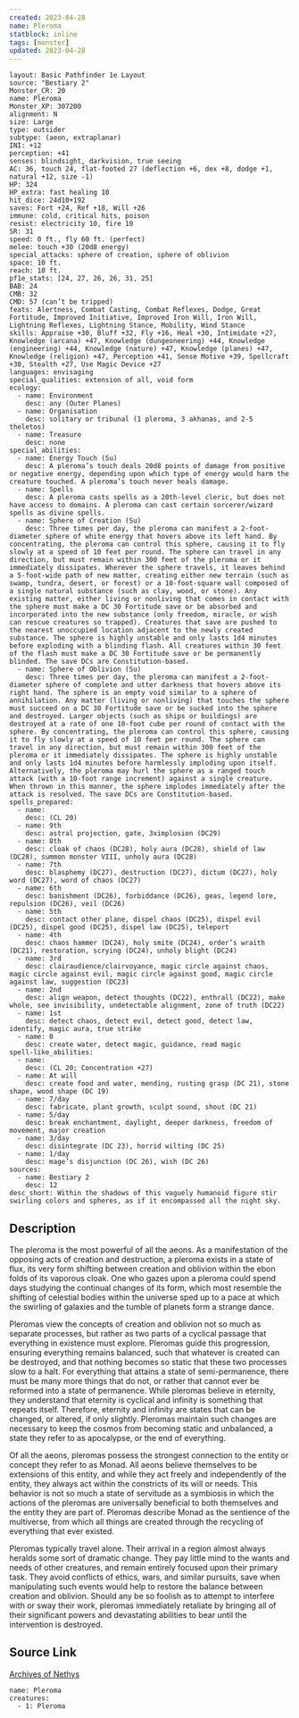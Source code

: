 ```yaml
---
created: 2023-04-28
name: Pleroma
statblock: inline
tags: [monster]
updated: 2023-04-28
---
```

```statblock
layout: Basic Pathfinder 1e Layout
source: "Bestiary 2"
Monster_CR: 20
name: Pleroma
Monster_XP: 307200
alignment: N
size: Large
type: outsider
subtype: (aeon, extraplanar)
INI: +12
perception: +41
senses: blindsight, darkvision, true seeing
AC: 36, touch 24, flat-footed 27 (deflection +6, dex +8, dodge +1, natural +12, size -1)
HP: 324
HP_extra: fast healing 10
hit_dice: 24d10+192
saves: Fort +24, Ref +18, Will +26
immune: cold, critical hits, poison
resist: electricity 10, fire 10
SR: 31
speed: 0 ft., fly 60 ft. (perfect)
melee: touch +30 (20d8 energy)
special_attacks: sphere of creation, sphere of oblivion
space: 10 ft.
reach: 10 ft.
pf1e_stats: [24, 27, 26, 26, 31, 25]
BAB: 24
CMB: 32
CMD: 57 (can’t be tripped)
feats: Alertness, Combat Casting, Combat Reflexes, Dodge, Great Fortitude, Improved Initiative, Improved Iron Will, Iron Will, Lightning Reflexes, Lightning Stance, Mobility, Wind Stance
skills: Appraise +30, Bluff +32, Fly +16, Heal +30, Intimidate +27, Knowledge (arcana) +47, Knowledge (dungeoneering) +44, Knowledge (engineering) +44, Knowledge (nature) +47, Knowledge (planes) +47, Knowledge (religion) +47, Perception +41, Sense Motive +39, Spellcraft +30, Stealth +27, Use Magic Device +27
languages: envisaging
special_qualities: extension of all, void form
ecology:
  - name: Environment
    desc: any (Outer Planes)
  - name: Organisation
    desc: solitary or tribunal (1 pleroma, 3 akhanas, and 2-5 theletos)
  - name: Treasure
    desc: none
special_abilities:
  - name: Energy Touch (Su)
    desc: A pleroma’s touch deals 20d8 points of damage from positive or negative energy, depending upon which type of energy would harm the creature touched. A pleroma’s touch never heals damage.
  - name: Spells
    desc: A pleroma casts spells as a 20th-level cleric, but does not have access to domains. A pleroma can cast certain sorcerer/wizard spells as divine spells.
  - name: Sphere of Creation (Su)
    desc: Three times per day, the pleroma can manifest a 2-foot-diameter sphere of white energy that hovers above its left hand. By concentrating, the pleroma can control this sphere, causing it to fly slowly at a speed of 10 feet per round. The sphere can travel in any direction, but must remain within 300 feet of the pleroma or it immediately dissipates. Wherever the sphere travels, it leaves behind a 5-foot-wide path of new matter, creating either new terrain (such as swamp, tundra, desert, or forest) or a 10-foot-square wall composed of a single natural substance (such as clay, wood, or stone). Any existing matter, either living or nonliving that comes in contact with the sphere must make a DC 30 Fortitude save or be absorbed and incorporated into the new substance (only freedom, miracle, or wish can rescue creatures so trapped). Creatures that save are pushed to the nearest unoccupied location adjacent to the newly created substance. The sphere is highly unstable and only lasts 1d4 minutes before exploding with a blinding flash. All creatures within 30 feet of the flash must make a DC 30 Fortitude save or be permanently blinded. The save DCs are Constitution-based.
  - name: Sphere of Oblivion (Su)
    desc: Three times per day, the pleroma can manifest a 2-foot-diameter sphere of complete and utter darkness that hovers above its right hand. The sphere is an empty void similar to a sphere of annihilation. Any matter (living or nonliving) that touches the sphere must succeed on a DC 30 Fortitude save or be sucked into the sphere and destroyed. Larger objects (such as ships or buildings) are destroyed at a rate of one 10-foot cube per round of contact with the sphere. By concentrating, the pleroma can control this sphere, causing it to fly slowly at a speed of 10 feet per round. The sphere can travel in any direction, but must remain within 300 feet of the pleroma or it immediately dissipates. The sphere is highly unstable and only lasts 1d4 minutes before harmlessly imploding upon itself. Alternatively, the pleroma may hurl the sphere as a ranged touch attack (with a 10-foot range increment) against a single creature. When thrown in this manner, the sphere implodes immediately after the attack is resolved. The save DCs are Constitution-based.
spells_prepared:
  - name:
    desc: (CL 20)
  - name: 9th
    desc: astral projection, gate, 3ximplosion (DC29)
  - name: 8th
    desc: cloak of chaos (DC28), holy aura (DC28), shield of law (DC28), summon monster VIII, unholy aura (DC28)
  - name: 7th
    desc: blasphemy (DC27), destruction (DC27), dictum (DC27), holy word (DC27), word of chaos (DC27)
  - name: 6th
    desc: banishment (DC26), forbiddance (DC26), geas, legend lore, repulsion (DC26), veil (DC26)
  - name: 5th
    desc: contact other plane, dispel chaos (DC25), dispel evil (DC25), dispel good (DC25), dispel law (DC25), teleport
  - name: 4th
    desc: chaos hammer (DC24), holy smite (DC24), order’s wraith (DC21), restoration, scrying (DC24), unholy blight (DC24)
  - name: 3rd
    desc: clairaudience/clairvoyance, magic circle against chaos, magic circle against evil, magic circle against good, magic circle against law, suggestion (DC23)
  - name: 2nd
    desc: align weapon, detect thoughts (DC22), enthrall (DC22), make whole, see invisibility, undetectable alignment, zone of truth (DC22)
  - name: 1st
    desc: detect chaos, detect evil, detect good, detect law, identify, magic aura, true strike
  - name: 0
    desc: create water, detect magic, guidance, read magic
spell-like_abilities:
  - name:
    desc: (CL 20; Concentration +27)
  - name: At will
    desc: create food and water, mending, rusting grasp (DC 21), stone shape, wood shape (DC 19)
  - name: 7/day
    desc: fabricate, plant growth, sculpt sound, shout (DC 21)
  - name: 5/day
    desc: break enchantment, daylight, deeper darkness, freedom of movement, major creation
  - name: 3/day
    desc: disintegrate (DC 23), horrid wilting (DC 25)
  - name: 1/day
    desc: mage’s disjunction (DC 26), wish (DC 26)
sources:
  - name: Bestiary 2
    desc: 12
desc_short: Within the shadows of this vaguely humanoid figure stir swirling colors and spheres, as if it encompassed all the night sky. 
```
## Description
The pleroma is the most powerful of all the aeons. As a manifestation of the opposing acts of creation and destruction, a pleroma exists in a state of flux, its very form shifting between creation and oblivion within the ebon folds of its vaporous cloak. One who gazes upon a pleroma could spend days studying the continual changes of its form, which most resemble the shifting of celestial bodies within the universe sped up to a pace at which the swirling of galaxies and the tumble of planets form a strange dance. 

Pleromas view the concepts of creation and oblivion not so much as separate processes, but rather as two parts of a cyclical passage that everything in existence must explore. Pleromas guide this progression, ensuring everything remains balanced, such that whatever is created can be destroyed, and that nothing becomes so static that these two processes slow to a halt. For everything that attains a state of semi-permanence, there must be many more things that do not, or rather that cannot ever be reformed into a state of permanence. While pleromas believe in eternity, they understand that eternity is cyclical and infinity is something that repeats itself. Therefore, eternity and infinity are states that can be changed, or altered, if only slightly. Pleromas maintain such changes are necessary to keep the cosmos from becoming static and unbalanced, a state they refer to as apocalypse, or the end of everything. 

Of all the aeons, pleromas possess the strongest connection to the entity or concept they refer to as Monad. All aeons believe themselves to be extensions of this entity, and while they act freely and independently of the entity, they always act within the constricts of its will or needs. This behavior is not so much a state of servitude as a symbiosis in which the actions of the pleromas are universally beneficial to both themselves and the entity they are part of. Pleromas describe Monad as the sentience of the multiverse, from which all things are created through the recycling of everything that ever existed. 

Pleromas typically travel alone. Their arrival in a region almost always heralds some sort of dramatic change. They pay little mind to the wants and needs of other creatures, and remain entirely focused upon their primary task. They avoid conflicts of ethics, wars, and similar pursuits, save when manipulating such events would help to restore the balance between creation and oblivion. Should any be so foolish as to attempt to interfere with or sway their work, pleromas immediately retaliate by bringing all of their significant powers and devastating abilities to bear until the intervention is destroyed.
## Source Link
[Archives of Nethys](https://aonprd.com/MonsterDisplay.aspx?ItemName=Pleroma)
```encounter-table
name: Pleroma
creatures:
  - 1: Pleroma
```
